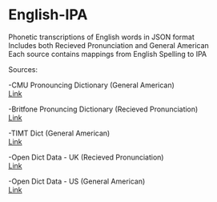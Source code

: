 # English-IPA
Phonetic transcriptions of English words in JSON format <br>
Includes both Recieved Pronunciation and General American <br>
Each source contains mappings from English Spelling to IPA <br>

Sources:

-CMU Pronouncing Dictionary (General American) <br>
[Link](http://www.speech.cs.cmu.edu/cgi-bin/cmudict)

-Britfone Pronuncing Dictionary (Recieved Pronunciation) <br>
[Link](https://github.com/JoseLlarena/Britfone)

-TIMT Dict (General American) <br>
[Link](https://catalog.ldc.upenn.edu/LDC93S1)

-Open Dict Data - UK (Recieved Pronunciation) <br>
[Link](https://github.com/open-dict-data/ipa-dict/blob/master/data/en_UK.txt)

-Open Dict Data - US (General American) <br>
[Link](https://github.com/open-dict-data/ipa-dict/blob/master/data/en_US.txt)
